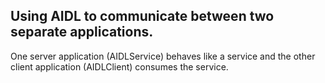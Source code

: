 <h2>Using AIDL to communicate between two separate applications.</h2>
One server application (AIDLService) behaves like a service and the other client application (AIDLClient) consumes the service.
